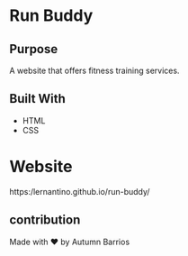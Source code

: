 # Run Buddy

## Purpose
A website that offers fitness training services.

## Built With 
* HTML
* CSS

# Website
https:/lernantino.github.io/run-buddy/

## contribution
Made with ❤️ by Autumn Barrios
